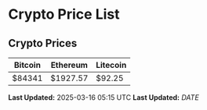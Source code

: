# Crypto Price List

## Crypto Prices
| Bitcoin | Ethereum | Litecoin |
| ------- | -------- | -------- |
| $84341 | $1927.57 | $92.25 |
**Last Updated:** 2025-03-16 05:15 UTC
**Last Updated:** $DATE$
